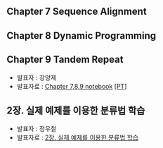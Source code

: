 ##  Chapter 7 Sequence Alignment
##  Chapter 8 Dynamic Programming
##  Chapter 9 Tandem Repeat
- 발표자 : 강양제
- 발표자료 : [Chapter 7,8,9 notebook](http://nbviewer.ipython.org/github/biopy/biopy.github.io/blob/master/notebook/Part3/Week3/bio07_08_09/BS.ipynb) [[PT]](https://docs.google.com/file/d/0BwPm7Z5UluVfbnE3Y3QwY3lEMDg/edit)

## 2장. 실제 예제를 이용한 분류법 학습
- 발표자 : 정우철
- 발표자료 :   [2장. 실제 예제를 이용한 분류법 학습](http://nbviewer.ipython.org/github/biopy/biopy.github.io/blob/master/notebook/Part3/Week3/Machine2/Chapter2Classification.ipynb)



